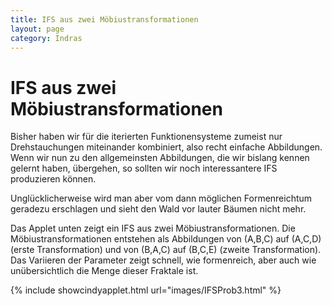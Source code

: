 ```yaml
---
title: IFS aus zwei Möbiustransformationen
layout: page
category: Indras
---
```


# IFS aus zwei Möbiustransformationen

Bisher haben wir für die iterierten Funktionensysteme zumeist nur Drehstauchungen miteinander kombiniert, also recht einfache Abbildungen. Wenn wir nun zu den allgemeinsten Abbildungen, die wir bislang kennen gelernt haben, übergehen, so sollten wir noch interessantere IFS produzieren können.

Unglücklicherweise wird man aber vom dann möglichen Formenreichtum geradezu erschlagen und sieht den Wald vor lauter Bäumen nicht mehr.

Das Applet unten zeigt ein IFS aus zwei Möbiustransformationen. Die Möbiustransformationen entstehen als Abbildungen von (A,B,C) auf (A,C,D) (erste Transformation) und von (B,A,C) auf (B,C,E) (zweite Transformation). Das Variieren der Parameter zeigt schnell, wie formenreich, aber auch wie unübersichtlich die Menge dieser Fraktale ist.

{% include showcindyapplet.html url="images/IFSProb3.html" %}

